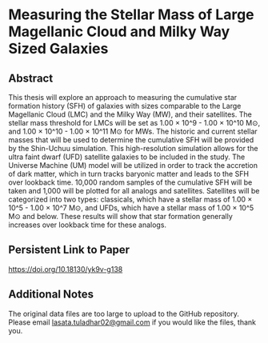 # Measuring the Stellar Mass of Large Magellanic Cloud and Milky Way Sized Galaxies

## Abstract
This thesis will explore an approach to measuring the cumulative star formation history (SFH) of galaxies with sizes comparable to the Large Magellanic Cloud (LMC) and the Milky Way (MW), and their satellites. The stellar mass threshold for LMCs will be set as 1.00 × 10^9 - 1.00 × 10^10 M⊙, and 1.00 × 10^10 - 1.00 × 10^11 M⊙ for MWs. The historic and current stellar masses that will be used to determine the cumulative SFH will be provided by the Shin-Uchuu simulation. This high-resolution simulation allows for the ultra faint dwarf (UFD) satellite galaxies to be included in the study. The Universe Machine (UM) model will be utilized in order to track the accretion of dark matter, which in turn tracks baryonic matter and leads to the SFH over lookback time. 10,000 random samples of the cumulative SFH will be taken and 1,000 will be plotted for all analogs and satellites. Satellites will be categorized into two types: classicals, which have a stellar mass of 1.00 × 10^5 - 1.00 × 10^7 M⊙, and UFDs, which have a stellar mass of 1.00 × 10^5 M⊙ and below. These results will show that star formation generally increases over lookback time for these analogs.

## Persistent Link to Paper
https://doi.org/10.18130/yk9v-g138

## Additional Notes
The original data files are too large to upload to the GitHub repository. Please email lasata.tuladhar02@gmail.com if you would like the files, thank you.
